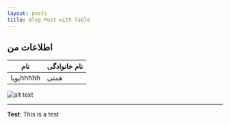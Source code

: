 ```yaml
---
layout: posts
title: Blog Post with Table
---
```


## اطلاعات من

| نام     | نام خانوادگی |
|---------|---------------|
| پویاhhhhh    |همتی        |

![alt text](../assets/images/broken_image.jpg "Broken Image")

---
**Test**: This is a test
